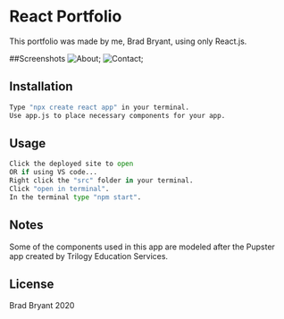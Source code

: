 # React Portfolio

This portfolio was made by me, Brad Bryant, using only React.js.

##Screenshots
![About](./src/images/rp.png);
![Contact](./src/images/rp2.png);

## Installation

```bash
Type "npx create react app" in your terminal.
Use app.js to place necessary components for your app.
```

## Usage

```python
Click the deployed site to open
OR if using VS code...
Right click the "src" folder in your terminal.
Click "open in terminal".
In the terminal type "npm start". 
```

## Notes
Some of the components used in this app are modeled after the Pupster app created by Trilogy Education Services. 

## License
Brad Bryant 2020
